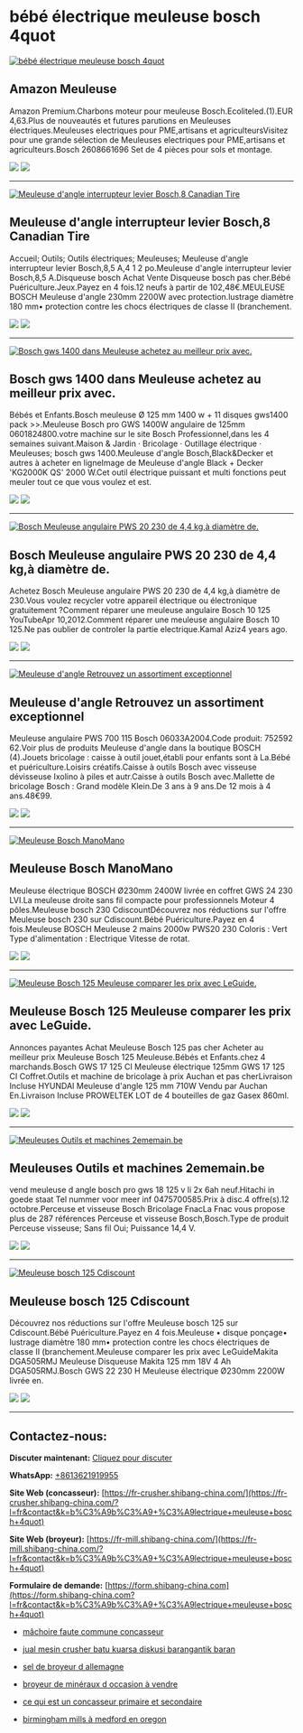 # bébé électrique meuleuse bosch 4quot

<a href="https://swt.shibang-china.com/?l=fr&img&k=b%C3%A9b%C3%A9+%C3%A9lectrique+meuleuse+bosch+4quot" target="_blank">![bébé électrique meuleuse bosch 4quot](http://static.shibang-china.com/all-800x300/1242.jpg)</a>

## Amazon Meuleuse
Amazon Premium.Charbons moteur pour meuleuse Bosch.Ecoliteled.(1).EUR 4,63.Plus de nouveautés et futures parutions en Meuleuses électriques.Meuleuses electriques pour PME,artisans et agriculteursVisitez pour une grande sélection de Meuleuses electriques pour PME,artisans et agriculteurs.Bosch 2608661696 Set de 4 pièces pour sols et montage.


<a href="https://whatsapp.shibangsoft.com/WhatsApp.php" target="_blank" title="WhatsApp">![](http://static.shibang-china.com/icon/whatsapp.png)</a> <a href="https://swt.shibang-china.com/?l=fr&icon&k=b%C3%A9b%C3%A9+%C3%A9lectrique+meuleuse+bosch+4quot" target="_blank">![](http://static.shibang-china.com/icon/chat-fr.png)</a>

---

<a href="https://swt.shibang-china.com/?l=fr&img&k=b%C3%A9b%C3%A9+%C3%A9lectrique+meuleuse+bosch+4quot" target="_blank">![Meuleuse d&#39;angle interrupteur levier Bosch,8 Canadian Tire](http://static.shibang-china.com/all-800x300/1424.jpg)</a>

## Meuleuse d&#39;angle interrupteur levier Bosch,8 Canadian Tire
Accueil; Outils; Outils électriques; Meuleuses; Meuleuse d&#39;angle interrupteur levier Bosch,8,5 A,4 1 2 po.Meuleuse d&#39;angle interrupteur levier Bosch,8,5 A.Disqueuse bosch Achat Vente Disqueuse bosch pas cher.Bébé Puériculture.Jeux.Payez en 4 fois.12 neufs à partir de 102,48€.MEULEUSE BOSCH Meuleuse d&#39;angle 230mm 2200W avec protection.lustrage diamètre 180 mm• protection contre les chocs électriques de classe II (branchement.


<a href="https://whatsapp.shibangsoft.com/WhatsApp.php" target="_blank" title="WhatsApp">![](http://static.shibang-china.com/icon/whatsapp.png)</a> <a href="https://swt.shibang-china.com/?l=fr&icon&k=b%C3%A9b%C3%A9+%C3%A9lectrique+meuleuse+bosch+4quot" target="_blank">![](http://static.shibang-china.com/icon/chat-fr.png)</a>

---

<a href="https://swt.shibang-china.com/?l=fr&img&k=b%C3%A9b%C3%A9+%C3%A9lectrique+meuleuse+bosch+4quot" target="_blank">![Bosch gws 1400 dans Meuleuse achetez au meilleur prix avec.](http://static.shibang-china.com/all-800x300/1336.jpg)</a>

## Bosch gws 1400 dans Meuleuse achetez au meilleur prix avec.
Bébés et Enfants.Bosch meuleuse Ø 125 mm 1400 w + 11 disques gws1400 pack &gt;&gt;.Meuleuse Bosch pro GWS 1400W angulaire de 125mm 0601824800.votre machine sur le site Bosch Professionnel,dans les 4 semaines suivant.Maison &amp; Jardin &middot; Bricolage &middot; Outillage électrique &middot; Meuleuses; bosch gws 1400.Meuleuse d&#39;angle Bosch,Black&amp;Decker et autres à acheter en ligneImage de Meuleuse d&#39;angle Black + Decker &#39;KG2000K QS&#39; 2000 W.Cet outil électrique puissant et multi fonctions peut meuler tout ce que vous voulez et est.


<a href="https://whatsapp.shibangsoft.com/WhatsApp.php" target="_blank" title="WhatsApp">![](http://static.shibang-china.com/icon/whatsapp.png)</a> <a href="https://swt.shibang-china.com/?l=fr&icon&k=b%C3%A9b%C3%A9+%C3%A9lectrique+meuleuse+bosch+4quot" target="_blank">![](http://static.shibang-china.com/icon/chat-fr.png)</a>

---

<a href="https://swt.shibang-china.com/?l=fr&img&k=b%C3%A9b%C3%A9+%C3%A9lectrique+meuleuse+bosch+4quot" target="_blank">![Bosch Meuleuse angulaire PWS 20 230 de 4,4 kg,à diamètre de.](http://static.shibang-china.com/all-800x300/89.jpg)</a>

## Bosch Meuleuse angulaire PWS 20 230 de 4,4 kg,à diamètre de.
Achetez Bosch Meuleuse angulaire PWS 20 230 de 4,4 kg,à diamètre de 230.Vous voulez recycler votre appareil électrique ou électronique gratuitement ?Comment réparer une meuleuse angulaire Bosch 10 125 YouTubeApr 10,2012.Comment réparer une meuleuse angulaire Bosch 10 125.Ne pas oublier de controler la partie electrique.Kamal Aziz4 years ago.


<a href="https://whatsapp.shibangsoft.com/WhatsApp.php" target="_blank" title="WhatsApp">![](http://static.shibang-china.com/icon/whatsapp.png)</a> <a href="https://swt.shibang-china.com/?l=fr&icon&k=b%C3%A9b%C3%A9+%C3%A9lectrique+meuleuse+bosch+4quot" target="_blank">![](http://static.shibang-china.com/icon/chat-fr.png)</a>

---

<a href="https://swt.shibang-china.com/?l=fr&img&k=b%C3%A9b%C3%A9+%C3%A9lectrique+meuleuse+bosch+4quot" target="_blank">![Meuleuse d&#39;angle Retrouvez un assortiment exceptionnel](http://static.shibang-china.com/all-800x300/1489.jpg)</a>

## Meuleuse d&#39;angle Retrouvez un assortiment exceptionnel
Meuleuse angulaire PWS 700 115 Bosch 06033A2004.Code produit: 752592 62.Voir plus de produits Meuleuse d&#39;angle dans la boutique BOSCH (4).Jouets bricolage : caisse à outil jouet,établi pour enfants sont à La.Bébé et puériculture.Loisirs créatifs.Caisse à outils Bosch avec visseuse dévisseuse Ixolino à piles et autr.Caisse à outils Bosch avec.Mallette de bricolage Bosch : Grand modèle Klein.De 3 ans à 9 ans.De 12 mois à 4 ans.48€99.


<a href="https://whatsapp.shibangsoft.com/WhatsApp.php" target="_blank" title="WhatsApp">![](http://static.shibang-china.com/icon/whatsapp.png)</a> <a href="https://swt.shibang-china.com/?l=fr&icon&k=b%C3%A9b%C3%A9+%C3%A9lectrique+meuleuse+bosch+4quot" target="_blank">![](http://static.shibang-china.com/icon/chat-fr.png)</a>

---

<a href="https://swt.shibang-china.com/?l=fr&img&k=b%C3%A9b%C3%A9+%C3%A9lectrique+meuleuse+bosch+4quot" target="_blank">![Meuleuse Bosch ManoMano](http://static.shibang-china.com/all-800x300/1226.jpg)</a>

## Meuleuse Bosch ManoMano
Meuleuse électrique BOSCH Ø230mm 2400W livrée en coffret GWS 24 230 LVI.La meuleuse droite sans fil compacte pour professionnels Moteur 4 pôles.Meuleuse bosch 230 CdiscountDécouvrez nos réductions sur l&#39;offre Meuleuse bosch 230 sur Cdiscount.Bébé Puériculture.Payez en 4 fois.Meuleuse BOSCH Meuleuse 2 mains 2000w PWS20 230 Coloris : Vert Type d&#39;alimentation : Electrique Vitesse de rotat.


<a href="https://whatsapp.shibangsoft.com/WhatsApp.php" target="_blank" title="WhatsApp">![](http://static.shibang-china.com/icon/whatsapp.png)</a> <a href="https://swt.shibang-china.com/?l=fr&icon&k=b%C3%A9b%C3%A9+%C3%A9lectrique+meuleuse+bosch+4quot" target="_blank">![](http://static.shibang-china.com/icon/chat-fr.png)</a>

---

<a href="https://swt.shibang-china.com/?l=fr&img&k=b%C3%A9b%C3%A9+%C3%A9lectrique+meuleuse+bosch+4quot" target="_blank">![Meuleuse Bosch 125 Meuleuse comparer les prix avec LeGuide.](http://static.shibang-china.com/all-800x300/115.jpg)</a>

## Meuleuse Bosch 125 Meuleuse comparer les prix avec LeGuide.
Annonces payantes Achat Meuleuse Bosch 125 pas cher Acheter au meilleur prix Meuleuse Bosch 125 Meuleuse.Bébés et Enfants.chez 4 marchands.Bosch GWS 17 125 CI Meuleuse électrique 125mm GWS 17 125 CI Coffret.Outils et machine de bricolage à prix Auchan et pas cherLivraison Incluse HYUNDAI Meuleuse d&#39;angle 125 mm 710W Vendu par Auchan En.Livraison Incluse PROWELTEK LOT de 4 bouteilles de gaz Gasex 860ml.


<a href="https://whatsapp.shibangsoft.com/WhatsApp.php" target="_blank" title="WhatsApp">![](http://static.shibang-china.com/icon/whatsapp.png)</a> <a href="https://swt.shibang-china.com/?l=fr&icon&k=b%C3%A9b%C3%A9+%C3%A9lectrique+meuleuse+bosch+4quot" target="_blank">![](http://static.shibang-china.com/icon/chat-fr.png)</a>

---

<a href="https://swt.shibang-china.com/?l=fr&img&k=b%C3%A9b%C3%A9+%C3%A9lectrique+meuleuse+bosch+4quot" target="_blank">![Meuleuses Outils et machines 2ememain.be](http://static.shibang-china.com/all-800x300/1498.jpg)</a>

## Meuleuses Outils et machines 2ememain.be
vend meuleuse d angle bosch pro gws 18 125 v li 2x 6ah neuf.Hitachi in goede staat Tel nummer voor meer inf 0475700585.Prix à disc.4 offre(s).12 octobre.Perceuse et visseuse Bosch Bricolage FnacLa Fnac vous propose plus de 287 références Perceuse et visseuse Bosch,Bosch.Type de produit Perceuse visseuse; Sans fil Oui; Puissance 14,4 V.


<a href="https://whatsapp.shibangsoft.com/WhatsApp.php" target="_blank" title="WhatsApp">![](http://static.shibang-china.com/icon/whatsapp.png)</a> <a href="https://swt.shibang-china.com/?l=fr&icon&k=b%C3%A9b%C3%A9+%C3%A9lectrique+meuleuse+bosch+4quot" target="_blank">![](http://static.shibang-china.com/icon/chat-fr.png)</a>

---

<a href="https://swt.shibang-china.com/?l=fr&img&k=b%C3%A9b%C3%A9+%C3%A9lectrique+meuleuse+bosch+4quot" target="_blank">![Meuleuse bosch 125 Cdiscount](http://static.shibang-china.com/all-800x300/1305.jpg)</a>

## Meuleuse bosch 125 Cdiscount
Découvrez nos réductions sur l&#39;offre Meuleuse bosch 125 sur Cdiscount.Bébé Puériculture.Payez en 4 fois.Meuleuse • disque ponçage• lustrage diamètre 180 mm• protection contre les chocs électriques de classe II (branchement.Meuleuse comparer les prix avec LeGuideMakita DGA505RMJ Meuleuse Disqueuse Makita 125 mm 18V 4 Ah DGA505RMJ.Bosch GWS 22 230 H Meuleuse électrique Ø230mm 2200W livrée en.


<a href="https://whatsapp.shibangsoft.com/WhatsApp.php" target="_blank" title="WhatsApp">![](http://static.shibang-china.com/icon/whatsapp.png)</a> <a href="https://swt.shibang-china.com/?l=fr&icon&k=b%C3%A9b%C3%A9+%C3%A9lectrique+meuleuse+bosch+4quot" target="_blank">![](http://static.shibang-china.com/icon/chat-fr.png)</a>

---
## Contactez-nous:

**Discuter maintenant:** [Cliquez pour discuter](https://swt.shibang-china.com?l=fr&contact&k=b%C3%A9b%C3%A9+%C3%A9lectrique+meuleuse+bosch+4quot)

**WhatsApp:**  [+8613621919955](https://whatsapp.shibangsoft.com/WhatsApp.php)

**Site Web (concasseur):** [https://fr-crusher.shibang-china.com/](https://fr-crusher.shibang-china.com/?l=fr&contact&k=b%C3%A9b%C3%A9+%C3%A9lectrique+meuleuse+bosch+4quot)

**Site Web (broyeur):** [https://fr-mill.shibang-china.com/](https://fr-mill.shibang-china.com/?l=fr&contact&k=b%C3%A9b%C3%A9+%C3%A9lectrique+meuleuse+bosch+4quot)

**Formulaire de demande:** [https://form.shibang-china.com](https://form.shibang-china.com?l=fr&contact&k=b%C3%A9b%C3%A9+%C3%A9lectrique+meuleuse+bosch+4quot)

* [mâchoire faute commune concasseur](../50/m%C3%A2choire%20faute%20commune%20concasseur.md)

* [jual mesin crusher batu kuarsa diskusi barangantik baran](../43/jual%20mesin%20crusher%20batu%20kuarsa%20diskusi%20barangantik%20baran.md)

* [sel de broyeur d allemagne](../48/sel%20de%20broyeur%20d%20allemagne.md)

* [broyeur de minéraux d occasion à vendre](../47/broyeur%20de%20min%C3%A9raux%20d%20occasion%20%C3%A0%20vendre.md)

* [ce qui est un concasseur primaire et secondaire](../55/ce%20qui%20est%20un%20concasseur%20primaire%20et%20secondaire.md)

* [birmingham mills à medford en oregon](../53/birmingham%20mills%20%C3%A0%20medford%20en%20oregon.md)
